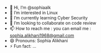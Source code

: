 - 👋 Hi, I’m @sophiaalk
- 👀 I’m interested in Linux 
- 🌱 I’m currently learning Cyber Security
- 💞️ I’m looking to collaborate on code review
- 📫 How to reach me : you can email me : sophia.alikhani1968@gmail.com
- 😄 Pronouns: Sophia Alikhani
- ⚡ Fun fact: ...

<!---
sophiaalk/sophiaalk is a ✨ special ✨ repository because its `README.md` (this file) appears on your GitHub profile.
You can click the Preview link to take a look at your changes.
--->
